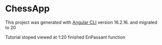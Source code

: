 # ChessApp

This project was generated with [Angular CLI](https://github.com/angular/angular-cli) version 16.2.16. and migrated to 20


Tutorial stoped viewed at 1:20 finished EnPassant function
